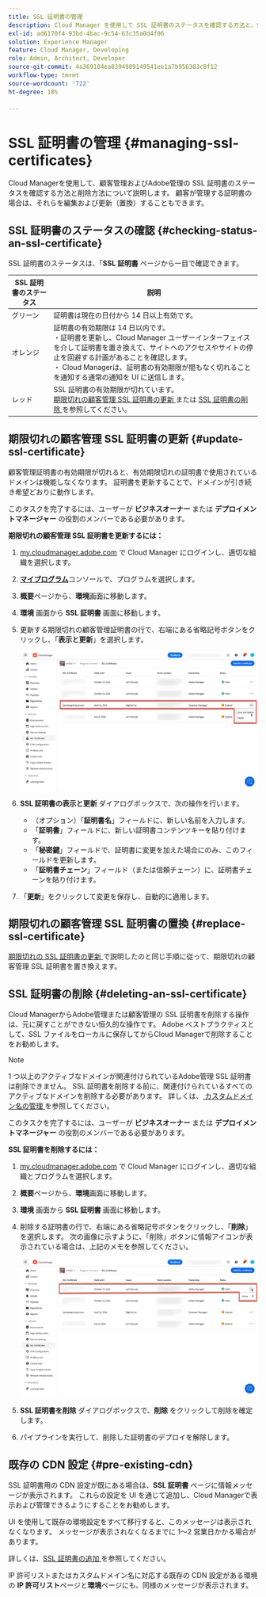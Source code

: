 ```yaml
---
title: SSL 証明書の管理
description: Cloud Manager を使用して SSL 証明書のステータスを確認する方法と、SSL 証明書を編集、置換、更新および削除する方法について説明します。
exl-id: ad6170f4-93bd-4bac-9c54-63c35a0d4f06
solution: Experience Manager
feature: Cloud Manager, Developing
role: Admin, Architect, Developer
source-git-commit: 4a369104ea8394989149541ee1a7b956383c8f12
workflow-type: tm+mt
source-wordcount: '722'
ht-degree: 18%

---
```



# SSL 証明書の管理 {#managing-ssl-certificates}

Cloud Managerを使用して、顧客管理およびAdobe管理の SSL 証明書のステータスを確認する方法と削除方法について説明します。 顧客が管理する証明書の場合は、それらを編集および更新（置換）することもできます。

## SSL 証明書のステータスの確認 {#checking-status-an-ssl-certificate}

SSL 証明書のステータスは、「**SSL 証明書** ページから一目で確認できます。

| SSL 証明書のステータス | 説明 |
| --- | --- |
| グリーン | 証明書は現在の日付から 14 日以上有効です。 |
| オレンジ | 証明書の有効期限は 14 日以内です。<br>・証明書を更新し、Cloud Manager ユーザーインターフェイスを介して証明書を置き換えて、サイトへのアクセスやサイトの停止を回避する計画があることを確認します。<br>・ Cloud Managerは、証明書の有効期限が間もなく切れることを通知する通常の通知を UI に送信します。 |
| レッド | SSL 証明書の有効期限が切れています。<br>[ 期限切れの顧客管理 SSL 証明書の更新 ](#update-ssl-certificate) または [SSL 証明書の削除 ](#deleting-an-ssl-certificate) を参照してください。 |

## 期限切れの顧客管理 SSL 証明書の更新 {#update-ssl-certificate}

顧客管理証明書の有効期限が切れると、有効期限切れの証明書で使用されているドメインは機能しなくなります。 証明書を更新することで、ドメインが引き続き希望どおりに動作します。

このタスクを完了するには、ユーザーが **ビジネスオーナー** または **デプロイメントマネージャー** の役割のメンバーである必要があります。

**期限切れの顧客管理 SSL 証明書を更新するには：**

1. [my.cloudmanager.adobe.com](https://my.cloudmanager.adobe.com/) で Cloud Manager にログインし、適切な組織を選択します。
1. **[マイプログラム](/help/implementing/cloud-manager/navigation.md#my-programs)**&#x200B;コンソールで、プログラムを選択します。
1. **概要**&#x200B;ページから、**環境**&#x200B;画面に移動します。
1. **環境** 画面から **SSL 証明書** 画面に移動します。
1. 更新する期限切れの顧客管理証明書の行で、右端にある省略記号ボタンをクリックし、「**表示と更新**」を選択します。

   ![ 期限切れの顧客管理 SSL 証明書の更新 ](/help/implementing/cloud-manager/assets/ssl/ssl-cert-update.png)

1. **SSL 証明書の表示と更新** ダイアログボックスで、次の操作を行います。

   * （オプション）「**証明書名**」フィールドに、新しい名前を入力します。
   * 「**証明書**」フィールドに、新しい証明書コンテンツキーを貼り付けます。
   * 「**秘密鍵**」フィールドで、証明書に変更を加えた場合にのみ、このフィールドを更新します。
   * 「**証明書チェーン**」フィールド（または信頼チェーン）に、証明書チェーンを貼り付けます。

1. 「**更新**」をクリックして変更を保存し、自動的に適用します。

## 期限切れの顧客管理 SSL 証明書の置換 {#replace-ssl-certificate}

[ 期限切れの SSL 証明書の更新 ](#update-ssl-certificate) で説明したのと同じ手順に従って、期限切れの顧客管理 SSL 証明書を置き換えます。

## SSL 証明書の削除 {#deleting-an-ssl-certificate}

Cloud ManagerからAdobe管理または顧客管理の SSL 証明書を削除する操作は、元に戻すことができない恒久的な操作です。 Adobe ベストプラクティスとして、SSL ファイルをローカルに保存してからCloud Managerで削除することをお勧めします。

>[!NOTE]
>
>1 つ以上のアクティブなドメインが関連付けられているAdobe管理 SSL 証明書は削除できません。 SSL 証明書を削除する前に、関連付けられているすべてのアクティブなドメインを削除する必要があります。 詳しくは、[ カスタムドメイン名の管理 ](/help/implementing/cloud-manager/custom-domain-names/managing-custom-domain-names.md) を参照してください。

このタスクを完了するには、ユーザーが **ビジネスオーナー** または **デプロイメントマネージャー** の役割のメンバーである必要があります。

**SSL 証明書を削除するには：**

1. [my.cloudmanager.adobe.com](https://my.cloudmanager.adobe.com/) で Cloud Manager にログインし、適切な組織とプログラムを選択します。
1. **概要**&#x200B;ページから、**環境**&#x200B;画面に移動します。
1. **環境** 画面から **SSL 証明書** 画面に移動します。
1. 削除する証明書の行で、右端にある省略記号ボタンをクリックし、「**削除**」を選択します。
次の画像に示すように、「削除」ボタンに情報アイコンが表示されている場合は、上記のメモを参照してください。

   ![ 情報アイコン付きの削除ボタン ](/help/implementing/cloud-manager/assets/ssl/ssl-cert-delete-infoicon.png)

1. **SSL 証明書を削除** ダイアログボックスで、**削除** をクリックして削除を確定します。
1. パイプラインを実行して、削除した証明書のデプロイを解除します。

## 既存の CDN 設定 {#pre-existing-cdn}

SSL 証明書用の CDN 設定が既にある場合は、**SSL 証明書** ページに情報メッセージが表示されます。 これらの設定を UI を通じて追加し、Cloud Managerで表示および管理できるようにすることをお勧めします。

UI を使用して既存の環境設定をすべて移行すると、このメッセージは表示されなくなります。 メッセージが表示されなくなるまでに 1～2 営業日かかる場合があります。

詳しくは、[SSL 証明書の追加 ](/help/implementing/cloud-manager/managing-ssl-certifications/add-ssl-certificate.md) を参照してください。

IP 許可リストまたはカスタムドメイン名に対応する既存の CDN 設定がある環境の **IP 許可リスト**&#x200B;ページと&#x200B;**環境**&#x200B;ページにも、同様のメッセージが表示されます。
